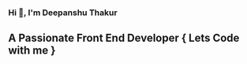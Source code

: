 ### Hi 👋, I'm Deepanshu Thakur
## A Passionate Front End Developer  { Lets Code with me }

<!--
**deepanshuthakur/deepanshuthakur** is a ✨ _special_ ✨ repository because its `README.md` (this file) appears on your GitHub profile.

Here are some ideas to get you started:

- 🔭 I’m currently working on Frontend Technology
- 🌱 I’m currently learning Javascript 
- 👯 I’m looking to collaborate on Frontend Developer 
- 🤔 I’m looking for help with React Native Project
- 💬 Ask me about Frontend Developer & UI/UX Design.
- 📫 How to reach me: https://deepanshuportfoliowebsite.netlify.app
- 😄 Pronouns: “he/him”
- ⚡ Fun fact: whatsapp-chat
-->
                           
